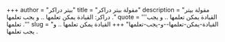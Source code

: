 +++
author = "بيتر دراكر"
title = "مقولة بيتر دراكر"
description = "مقولة بيتر دراكر: القيادة يمكن تعلمها .. و يجب تعلمها ."
quote = '''القيادة يمكن تعلمها .. و يجب تعلمها .'''
slug = "القيادة-يمكن-تعلمها--و-يجب-تعلمها"
+++
القيادة يمكن تعلمها .. و يجب تعلمها .
